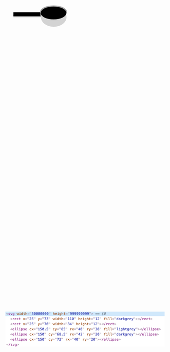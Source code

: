 <html><head>
</head>
<body>
  
</svg> 
<svg width="500" height="999">
<rect x="25" y="73" width="110" height="12" fill="darkgrey"></rect>
<rect x="25" y="70" width="84" height="12"></rect>
<ellipse cx="150.5" cy="85" rx="40" ry="30" fill="lightgrey"></ellipse>
<ellipse cx="150" cy="68.5" rx="42" ry="20" fill="darkgrey"></ellipse>
<ellipse cx="150" cy="72" rx="40" ry="20"></ellipse>
 <img src="codez.png" x="100" y="73"></img>
</svg>
</body>
</html>
